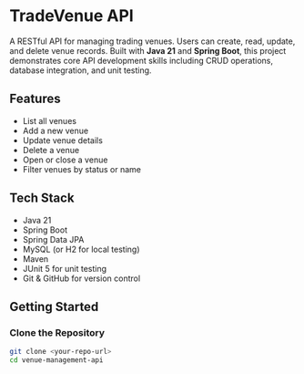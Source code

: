 # TradeVenue API

A RESTful API for managing trading venues. Users can create, read, update, and delete venue records. Built with **Java 21** and **Spring Boot**, this project demonstrates core API development skills including CRUD operations, database integration, and unit testing.

## Features

- List all venues
- Add a new venue
- Update venue details
- Delete a venue
- Open or close a venue
- Filter venues by status or name

## Tech Stack

- Java 21
- Spring Boot
- Spring Data JPA
- MySQL (or H2 for local testing)
- Maven
- JUnit 5 for unit testing
- Git & GitHub for version control

## Getting Started

### Clone the Repository

```bash
git clone <your-repo-url>
cd venue-management-api
